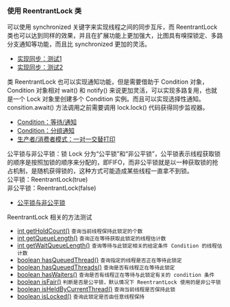 ### 使用 ReentrantLock 类

可以使用 synchronized 关键字来实现线程之间的同步互斥，而 ReentrantLock 类也可以达到同样的效果，并且在扩展功能上更加强大，比图具有嗅探锁定、多路分支通知等功能，而且比 synchronized 更加的灵活。

* [实现同步：测试1](https://github.com/laofeijunfeng/demo/tree/master/src/main/java/com/linjunfeng/demo/thread/lock/reentrantLock/demo1)
* [实现同步：测试2](https://github.com/laofeijunfeng/demo/tree/master/src/main/java/com/linjunfeng/demo/thread/lock/reentrantLock/demo2)

类 ReentrantLock 也可以实现通知功能，但是需要借助于 Condition 对象，Condition 对象相对 wait() 和 notify() 来说更加灵活，可以实现多路复用，也就是一个 Lock 对象里创建多个 Condition 实例。而且可以实现选择性通知。consition.await() 方法调用之前需要调用 lock.lock() 代码获得同步监视器。

* [Condition：等待/通知](https://github.com/laofeijunfeng/demo/tree/master/src/main/java/com/linjunfeng/demo/thread/lock/reentrantLock/demo3)
* [Condition：分组通知](https://github.com/laofeijunfeng/demo/tree/master/src/main/java/com/linjunfeng/demo/thread/lock/reentrantLock/demo4)
* [生产者/消费者模式：一对一交替打印](https://github.com/laofeijunfeng/demo/tree/master/src/main/java/com/linjunfeng/demo/thread/lock/reentrantLock/demo5)

公平锁与非公平锁：锁 Lock 分为“公平锁”和“非公平锁”，公平锁表示线程获取锁的顺序是按照加锁的顺序来分配的，即FIFO，而非公平锁就是以一种获取锁的抢占机制，是随机获得锁的，这种方式可能造成某些线程一直拿不到锁。<br />
公平锁：ReentrantLock(true) <br />非公平锁：ReentrantLock(false)

* [公平锁与非公平锁](https://github.com/laofeijunfeng/demo/tree/master/src/main/java/com/linjunfeng/demo/thread/lock/reentrantLock/demo6)

ReentrantLock 相关的方法测试

* [int getHoldCount()](https://github.com/laofeijunfeng/demo/tree/master/src/main/java/com/linjunfeng/demo/thread/lock/reentrantLock/demo7) `查询当前线程保持此锁定的个数`
* [int getQueueLength()](https://github.com/laofeijunfeng/demo/tree/master/src/main/java/com/linjunfeng/demo/thread/lock/reentrantLock/demo8) `查询正在等待获取此锁定的线程估计数`
* [int getWaitQueueLength()](https://github.com/laofeijunfeng/demo/tree/master/src/main/java/com/linjunfeng/demo/thread/lock/reentrantLock/demo9) `查询等待与此锁定相关的给定条件 Condition 的线程估计数`
* [boolean hasQueuedThread()](https://github.com/laofeijunfeng/demo/tree/master/src/main/java/com/linjunfeng/demo/thread/lock/reentrantLock/demo10) `查询指定的线程是否正在等待此锁定`
* [boolean hasQueuedThreads()](https://github.com/laofeijunfeng/demo/tree/master/src/main/java/com/linjunfeng/demo/thread/lock/reentrantLock/demo10) `查询是否有线程正在等待此锁定`
* [boolean hasWaiters()](https://github.com/laofeijunfeng/demo/tree/master/src/main/java/com/linjunfeng/demo/thread/lock/reentrantLock/demo11) `查询是否有线程正在等待与此锁定有关的 condition 条件`
* [boolean isFair()]() `判断是否是公平锁，默认情况下 ReentrantLock 使用的是非公平锁`
* [boolean isHeldByCurrentThread()]() `查询当前线程是否保持此锁`
* [boolean isLocked()]() `查询此锁定是否由任意线程保持`